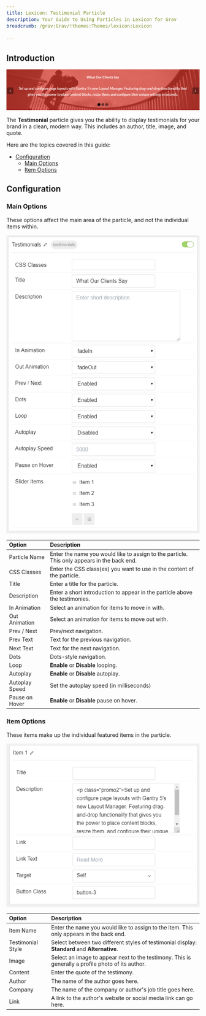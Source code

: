 ```yaml
---
title: Lexicon: Testimonial Particle
description: Your Guide to Using Particles in Lexicon for Grav
breadcrumb: /grav:Grav/!themes:Themes/lexicon:Lexicon

---
```


## Introduction

![](assets/particle_testimonial1.png)

The **Testimonial** particle gives you the ability to display testimonials for your brand in a clean, modern way. This includes an author, title, image, and quote.

Here are the topics covered in this guide:

* [Configuration](#configuration)
    - [Main Options](#main-options)
    - [Item Options](#item-options)

## Configuration

### Main Options 

These options affect the main area of the particle, and not the individual items within.

![](assets/particle_testimonial2.png)

| Option         | Description                                                                                 |
| :-----         | :-----                                                                                      |
| Particle Name  | Enter the name you would like to assign to the particle. This only appears in the back end. |
| CSS Classes    | Enter the CSS class(es) you want to use in the content of the particle.                     |
| Title          | Enter a title for the particle.                                                             |
| Description    | Enter a short introduction to appear in the particle above the testimonies.                 |
| In Animation   | Select an animation for items to move in with.                                              |
| Out Animation  | Select an animation for items to move out with.                                             |
| Prev / Next    | Prev/next navigation.                                                                       |
| Prev Text      | Text for the previous navigation.                                                           |
| Next Text      | Text for the next navigation.                                                               |
| Dots           | Dots-style navigation.                                                                      |
| Loop           | **Enable** or **Disable** looping.                                                          |
| Autoplay       | **Enable** or **Disable** autoplay.                                                         |
| Autoplay Speed | Set the autoplay speed (in milliseconds)                                                    |
| Pause on Hover | **Enable** or **Disable** pause on hover.                                                   |

### Item Options

These items make up the individual featured items in the particle.

![](assets/particle_testimonial3.png)

| Option            | Description                                                                                       |
| :-----            | :-----                                                                                            |
| Item Name         | Enter the name you would like to assign to the item. This only appears in the back end.           |
| Testimonial Style | Select between two different styles of testimonial display: **Standard** and **Alternative**.     |
| Image             | Select an image to appear next to the testimony. This is generally a profile photo of its author. |
| Content           | Enter the quote of the testimony.                                                                 |
| Author            | The name of the author goes here.                                                                 |
| Company           | The name of the company or author's job title goes here.                                          |
| Link              | A link to the author's website or social media link can go here.                                  |


